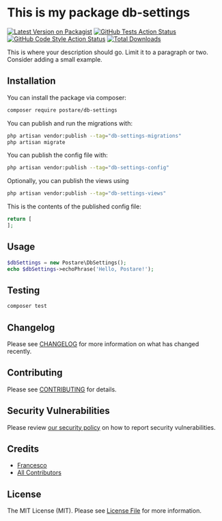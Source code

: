 # This is my package db-settings

[![Latest Version on Packagist](https://img.shields.io/packagist/v/postare/db-settings.svg?style=flat-square)](https://packagist.org/packages/postare/db-settings)
[![GitHub Tests Action Status](https://img.shields.io/github/actions/workflow/status/postare/db-settings/run-tests.yml?branch=main&label=tests&style=flat-square)](https://github.com/postare/db-settings/actions?query=workflow%3Arun-tests+branch%3Amain)
[![GitHub Code Style Action Status](https://img.shields.io/github/actions/workflow/status/postare/db-settings/fix-php-code-style-issues.yml?branch=main&label=code%20style&style=flat-square)](https://github.com/postare/db-settings/actions?query=workflow%3A"Fix+PHP+code+style+issues"+branch%3Amain)
[![Total Downloads](https://img.shields.io/packagist/dt/postare/db-settings.svg?style=flat-square)](https://packagist.org/packages/postare/db-settings)



This is where your description should go. Limit it to a paragraph or two. Consider adding a small example.

## Installation

You can install the package via composer:

```bash
composer require postare/db-settings
```

You can publish and run the migrations with:

```bash
php artisan vendor:publish --tag="db-settings-migrations"
php artisan migrate
```

You can publish the config file with:

```bash
php artisan vendor:publish --tag="db-settings-config"
```

Optionally, you can publish the views using

```bash
php artisan vendor:publish --tag="db-settings-views"
```

This is the contents of the published config file:

```php
return [
];
```

## Usage

```php
$dbSettings = new Postare\DbSettings();
echo $dbSettings->echoPhrase('Hello, Postare!');
```

## Testing

```bash
composer test
```

## Changelog

Please see [CHANGELOG](CHANGELOG.md) for more information on what has changed recently.

## Contributing

Please see [CONTRIBUTING](.github/CONTRIBUTING.md) for details.

## Security Vulnerabilities

Please review [our security policy](../../security/policy) on how to report security vulnerabilities.

## Credits

- [Francesco](https://github.com/postare)
- [All Contributors](../../contributors)

## License

The MIT License (MIT). Please see [License File](LICENSE.md) for more information.
